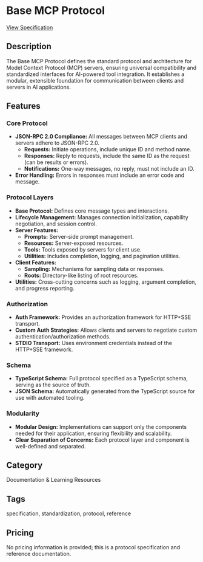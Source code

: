# Base MCP Protocol

[View Specification](https://modelcontextprotocol.info/specification/draft/basic/)

## Description
The Base MCP Protocol defines the standard protocol and architecture for Model Context Protocol (MCP) servers, ensuring universal compatibility and standardized interfaces for AI-powered tool integration. It establishes a modular, extensible foundation for communication between clients and servers in AI applications.

## Features
### Core Protocol
- **JSON-RPC 2.0 Compliance:** All messages between MCP clients and servers adhere to JSON-RPC 2.0.
  - **Requests:** Initiate operations, include unique ID and method name.
  - **Responses:** Reply to requests, include the same ID as the request (can be results or errors).
  - **Notifications:** One-way messages, no reply, must not include an ID.
- **Error Handling:** Errors in responses must include an error code and message.

### Protocol Layers
- **Base Protocol:** Defines core message types and interactions.
- **Lifecycle Management:** Manages connection initialization, capability negotiation, and session control.
- **Server Features:**
  - **Prompts:** Server-side prompt management.
  - **Resources:** Server-exposed resources.
  - **Tools:** Tools exposed by servers for client use.
  - **Utilities:** Includes completion, logging, and pagination utilities.
- **Client Features:**
  - **Sampling:** Mechanisms for sampling data or responses.
  - **Roots:** Directory-like listing of root resources.
- **Utilities:** Cross-cutting concerns such as logging, argument completion, and progress reporting.

### Authorization
- **Auth Framework:** Provides an authorization framework for HTTP+SSE transport.
- **Custom Auth Strategies:** Allows clients and servers to negotiate custom authentication/authorization methods.
- **STDIO Transport:** Uses environment credentials instead of the HTTP+SSE framework.

### Schema
- **TypeScript Schema:** Full protocol specified as a TypeScript schema, serving as the source of truth.
- **JSON Schema:** Automatically generated from the TypeScript source for use with automated tooling.

### Modularity
- **Modular Design:** Implementations can support only the components needed for their application, ensuring flexibility and scalability.
- **Clear Separation of Concerns:** Each protocol layer and component is well-defined and separated.

## Category
Documentation & Learning Resources

## Tags
specification, standardization, protocol, reference

## Pricing
No pricing information is provided; this is a protocol specification and reference documentation.